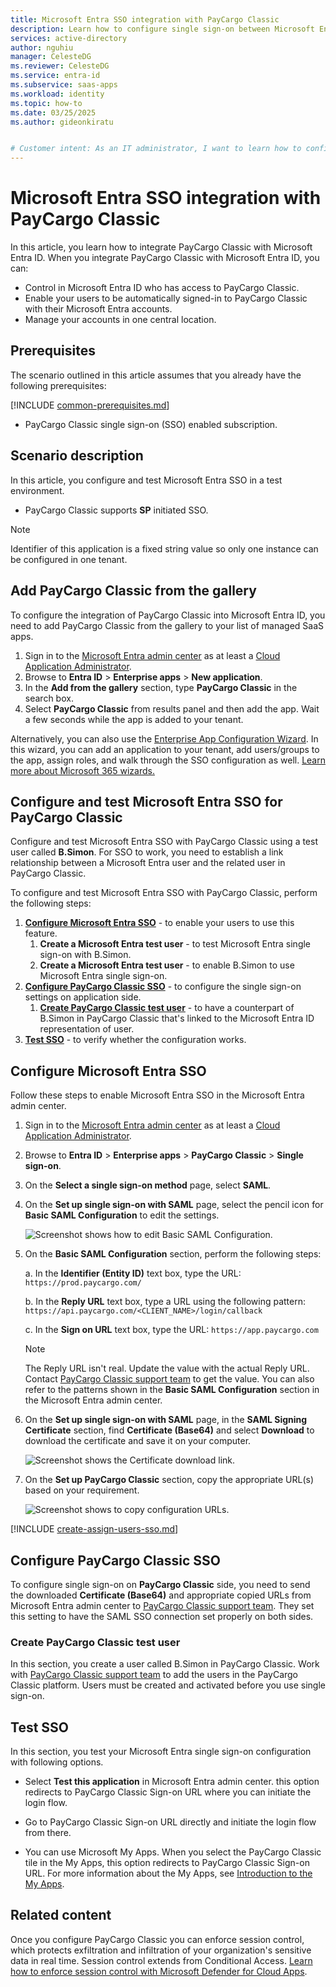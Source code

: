 ```yaml
---
title: Microsoft Entra SSO integration with PayCargo Classic
description: Learn how to configure single sign-on between Microsoft Entra ID and PayCargo Classic.
services: active-directory
author: nguhiu
manager: CelesteDG
ms.reviewer: CelesteDG
ms.service: entra-id
ms.subservice: saas-apps
ms.workload: identity
ms.topic: how-to
ms.date: 03/25/2025
ms.author: gideonkiratu


# Customer intent: As an IT administrator, I want to learn how to configure single sign-on between Microsoft Entra ID and PayCargo Classic so that I can control who has access to PayCargo Classic, enable automatic sign-in with Microsoft Entra accounts, and manage my accounts in one central location.
---
```


# Microsoft Entra SSO integration with PayCargo Classic

In this article,  you learn how to integrate PayCargo Classic with Microsoft Entra ID. When you integrate PayCargo Classic with Microsoft Entra ID, you can:

* Control in Microsoft Entra ID who has access to PayCargo Classic.
* Enable your users to be automatically signed-in to PayCargo Classic with their Microsoft Entra accounts.
* Manage your accounts in one central location.

## Prerequisites
The scenario outlined in this article assumes that you already have the following prerequisites:

[!INCLUDE [common-prerequisites.md](~/identity/saas-apps/includes/common-prerequisites.md)]
* PayCargo Classic single sign-on (SSO) enabled subscription.

## Scenario description

In this article,  you configure and test Microsoft Entra SSO in a test environment.

* PayCargo Classic supports **SP** initiated SSO.

> [!NOTE]
> Identifier of this application is a fixed string value so only one instance can be configured in one tenant.

## Add PayCargo Classic from the gallery

To configure the integration of PayCargo Classic into Microsoft Entra ID, you need to add PayCargo Classic from the gallery to your list of managed SaaS apps.

1. Sign in to the [Microsoft Entra admin center](https://entra.microsoft.com) as at least a [Cloud Application Administrator](~/identity/role-based-access-control/permissions-reference.md#cloud-application-administrator).
1. Browse to **Entra ID** > **Enterprise apps** > **New application**.
1. In the **Add from the gallery** section, type **PayCargo Classic** in the search box.
1. Select **PayCargo Classic** from results panel and then add the app. Wait a few seconds while the app is added to your tenant.

Alternatively, you can also use the [Enterprise App Configuration Wizard](https://portal.office.com/AdminPortal/home?Q=Docs#/azureadappintegration). In this wizard, you can add an application to your tenant, add users/groups to the app, assign roles, and walk through the SSO configuration as well. [Learn more about Microsoft 365 wizards.](/microsoft-365/admin/misc/azure-ad-setup-guides)

## Configure and test Microsoft Entra SSO for PayCargo Classic

Configure and test Microsoft Entra SSO with PayCargo Classic using a test user called **B.Simon**. For SSO to work, you need to establish a link relationship between a Microsoft Entra user and the related user in PayCargo Classic.

To configure and test Microsoft Entra SSO with PayCargo Classic, perform the following steps:

1. **[Configure Microsoft Entra SSO](#configure-microsoft-entra-sso)** - to enable your users to use this feature.
    1. **Create a Microsoft Entra test user** - to test Microsoft Entra single sign-on with B.Simon.
    1. **Create a Microsoft Entra test user** - to enable B.Simon to use Microsoft Entra single sign-on.
1. **[Configure PayCargo Classic SSO](#configure-paycargo-classic-sso)** - to configure the single sign-on settings on application side.
    1. **[Create PayCargo Classic test user](#create-paycargo-classic-test-user)** - to have a counterpart of B.Simon in PayCargo Classic that's linked to the Microsoft Entra ID representation of user.
1. **[Test SSO](#test-sso)** - to verify whether the configuration works.

## Configure Microsoft Entra SSO

Follow these steps to enable Microsoft Entra SSO in the Microsoft Entra admin center.

1. Sign in to the [Microsoft Entra admin center](https://entra.microsoft.com) as at least a [Cloud Application Administrator](~/identity/role-based-access-control/permissions-reference.md#cloud-application-administrator).
1. Browse to **Entra ID** > **Enterprise apps** > **PayCargo Classic** > **Single sign-on**.
1. On the **Select a single sign-on method** page, select **SAML**.
1. On the **Set up single sign-on with SAML** page, select the pencil icon for **Basic SAML Configuration** to edit the settings.

   ![Screenshot shows how to edit Basic SAML Configuration.](common/edit-urls.png "Basic Configuration")

1. On the **Basic SAML Configuration** section, perform the following steps:

    a. In the **Identifier (Entity ID)** text box, type the URL:
    `https://prod.paycargo.com/`

    b. In the **Reply URL** text box, type a URL using the following pattern:
    `https://api.paycargo.com/<CLIENT_NAME>/login/callback`

    c. In the **Sign on URL** text box, type the URL:
    `https://app.paycargo.com`

	> [!NOTE]
	> The Reply URL isn't real. Update the value with the actual Reply URL. Contact [PayCargo Classic support team](mailto:support@paycargo.com) to get the value. You can also refer to the patterns shown in the **Basic SAML Configuration** section in the Microsoft Entra admin center.

1. On the **Set up single sign-on with SAML** page, in the **SAML Signing Certificate** section,  find **Certificate (Base64)** and select **Download** to download the certificate and save it on your computer.

	![Screenshot shows the Certificate download link.](common/certificatebase64.png "Certificate")

1. On the **Set up PayCargo Classic** section, copy the appropriate URL(s) based on your requirement.

	![Screenshot shows to copy configuration URLs.](common/copy-configuration-urls.png "Metadata")

[!INCLUDE [create-assign-users-sso.md](~/identity/saas-apps/includes/create-assign-users-sso.md)]

## Configure PayCargo Classic SSO

To configure single sign-on on **PayCargo Classic** side, you need to send the downloaded **Certificate (Base64)** and appropriate copied URLs from Microsoft Entra admin center to [PayCargo Classic support team](mailto:support@paycargo.com). They set this setting to have the SAML SSO connection set properly on both sides.

### Create PayCargo Classic test user

In this section, you create a user called B.Simon in PayCargo Classic. Work with [PayCargo Classic support team](mailto:support@paycargo.com) to add the users in the PayCargo Classic platform. Users must be created and activated before you use single sign-on.

## Test SSO 

In this section, you test your Microsoft Entra single sign-on configuration with following options.
 
* Select **Test this application** in Microsoft Entra admin center. this option redirects to PayCargo Classic Sign-on URL where you can initiate the login flow.
 
* Go to PayCargo Classic Sign-on URL directly and initiate the login flow from there.
 
* You can use Microsoft My Apps. When you select the PayCargo Classic tile in the My Apps, this option redirects to PayCargo Classic Sign-on URL. For more information about the My Apps, see [Introduction to the My Apps](https://support.microsoft.com/account-billing/sign-in-and-start-apps-from-the-my-apps-portal-2f3b1bae-0e5a-4a86-a33e-876fbd2a4510).

## Related content

Once you configure PayCargo Classic you can enforce session control, which protects exfiltration and infiltration of your organization's sensitive data in real time. Session control extends from Conditional Access. [Learn how to enforce session control with Microsoft Defender for Cloud Apps](/cloud-app-security/proxy-deployment-any-app).